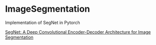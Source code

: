 # ImageSegmentation
Implementation of SegNet in Pytorch

[SegNet: A Deep Convolutional Encoder-Decoder Architecture for Image Segmentation](https://arxiv.org/abs/1511.00561)
